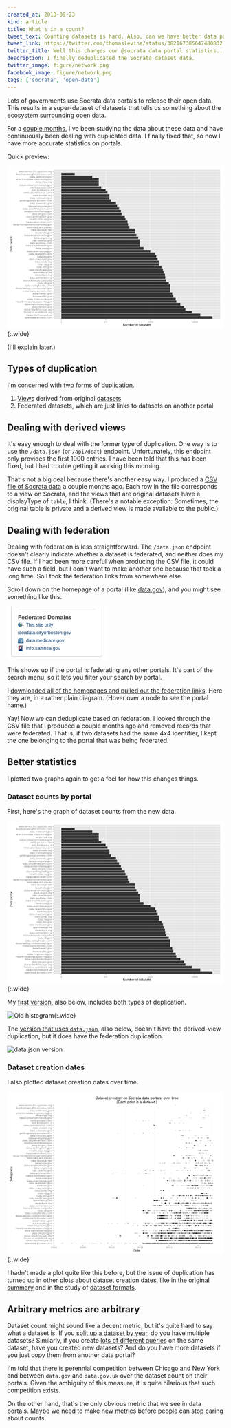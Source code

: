 ```yaml
---
created_at: 2013-09-23
kind: article
title: What's in a count?
tweet_text: Counting datasets is hard. Also, can we have better data portal metrics? http://thomaslevine.com/!/socrata-deduplicate
tweet_link: https://twitter.com/thomaslevine/status/382167385647480832
twitter_title: Well this changes our @socrata data portal statistics....
description: I finally deduplicated the Socrata dataset data.
twitter_image: figure/network.png
facebook_image: figure/network.png
tags: ['socrata', 'open-data']
---
```

Lots of governments use Socrata data portals to release their open data.
This results in a super-dataset of datasets that tells us something about
the ecosystem surrounding open data.

For a [couple months](/!/socrata-summary), I've been studying the data
about these data and have continuously been dealing with duplicated data.
I finally fixed that, so now I have more accurate statistics on portals.

Quick preview:

![Histogram of dataset counts by portal](histogram.png){:.wide}

(I'll explain later.)

## Types of duplication
I'm concerned with
[two forms of duplication](/!/socrata-genealogies/#types-of-duplicate-datasets).

1. [Views](/!/socrata-genealogies/#term-view) derived from original
    [datasets](/!/socrata-genealogies/#term-dataset)
2. Federated datasets, which are just links to datasets on another portal

## Dealing with derived views
It's easy enough to deal with the former type of duplication.
One way is to use the `/data.json` (or `/api/dcat`) endpoint.
Unfortunately, this endpoint only provides the first 1000 entries.
I have been told that this has been fixed, but I had trouble getting
it working this morning.

That's not a big deal because there's another easy way. I produced a
[CSV file of Socrata data](https://github.com/tlevine/socrata-analysis/blob/master/socrata.csv)
a couple months ago. Each row in the file corresponds to a view on Socrata,
and the views that are original datasets have a displayType of `table`, I think.
(There's a notable exception: Sometimes, the original table is private and
a derived view is made available to the public.)

## Dealing with federation
Dealing with federation is less straightforward. The `/data.json` endpoint
doesn't clearly indicate whether a dataset is federated, and neither does
my CSV file. If I had been more careful when producing the CSV file, it could
have such a field, but I don't want to make another one because that took a
long time. So I took the federation links from somewhere else.

Scroll down on the homepage of a portal (like [data.gov](https://explore.data.gov/)),
and you might see something like this.

![Federated Domains](federated-domains.png)

This shows up if the portal is federating any other portals. It's part of the
search menu, so it lets you filter your search by portal.

I [downloaded all of the homepages and pulled out the federation links](https://github.com/tlevine/socrata-defederate).
Here they are, in a rather plain diagram. (Hover over a node to see the portal name.)

<style>
  line { stroke: white; }
  circle { fill: rgb(254, 87, 161); }
</style>
<div id="graph-diagram"></div>

Yay! Now we can deduplicate based on federation. I looked through the CSV file
that I produced a couple months ago and removed records that were federated.
That is, if two datasets had the same 4x4 identifier, I kept the one belonging
to the portal that was being federated.

## Better statistics
I plotted two graphs again to get a feel for how this changes things.

### Dataset counts by portal
First, here's the graph of dataset counts from the new data.

![Histogram of dataset counts by portal](histogram.png){:.wide}

My [first version](/!/socrata-summary/#sizes), also below, includes both types of deplication.

![Old histogram](/!/socrata-summary/figure/big_portals_datasets.png){:.wide}

The [version that uses `data.json`](/!/socrata-formats/#how-many-datasets), also below,
doesn't have the derived-view duplication, but it does have the federation duplication.

![data.json version](http://localhost:3000/!/socrata-formats/figure/portal-counts.png)

### Dataset creation dates
I also plotted dataset creation dates over time.

![Dataset creation over time](dates.png){:.wide}

I hadn't made a plot quite like this before, but the issue of duplication
has turned up in other plots about dataset creation dates, like in the
[original summary](/!/socrata-summary/#time) and in the study of
[dataset formats](/!/socrata-formats/#csv).

## Arbitrary metrics are arbitrary
Dataset count might sound like a decent metric, but it's quite hard to say
what a dataset is. If you [split up a dataset by year](http://appgen.me/audit/report),
do you have multiple datasets? Similarly, if you create
[lots of different queries](/!/socrata-genealogies) on the same dataset,
have you created new datasets? And do you have more datasets if you just copy
them from another data portal?

I'm told that there is perennial competition between Chicago and New York
and between `data.gov` and `data.gov.uk` over the dataset count on their portals.
Given the ambiguity of this measure, it is quite hilarious that such competition
exists.

On the other hand, that's the only obvious metric that we see in data portals.
Maybe we need to make [new metrics](/!/open-data-plans/#data-quality)
before people can stop caring about counts.

<script src="d3.v3.min.js"></script>
<script src="graph-diagram.js"></script>
